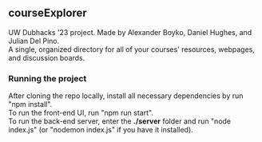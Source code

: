 ## courseExplorer
UW Dubhacks '23 project. Made by Alexander Boyko, Daniel Hughes, and Julian Del Pino. <br />
A single, organized directory for all of your courses' resources, webpages, and discussion boards.

### Running the project
After cloning the repo locally, install all necessary dependencies by run "npm install". <br />
To run the front-end UI, run "npm run start". <br /> 
To run the back-end server, enter the **./server** folder and run "node index.js" (or "nodemon index.js" if you have it installed). <br /> 
